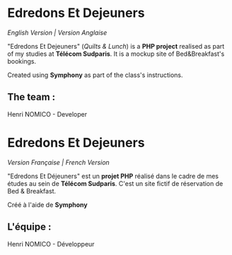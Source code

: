 # Edredons Et Dejeuners
*English Version | Version Anglaise*

"Edredons Et Dejeuners" (*Quilts & Lunch*) is a **PHP project** realised as part of my studies at **Télécom Sudparis**. It is a mockup site of Bed&Breakfast's bookings.

Created using **Symphony** as part of the class's instructions.


## The team :

Henri NOMICO - Developer



# Edredons Et Dejeuners
*Version Française | French Version*

"Edredons Et Déjeuners" est un **projet PHP** réalisé dans le cadre de mes études au sein de **Télécom Sudparis**. C'est un site fictif de réservation de Bed & Breakfast.

Créé à l'aide de **Symphony**

## L'équipe :

Henri NOMICO - Développeur
